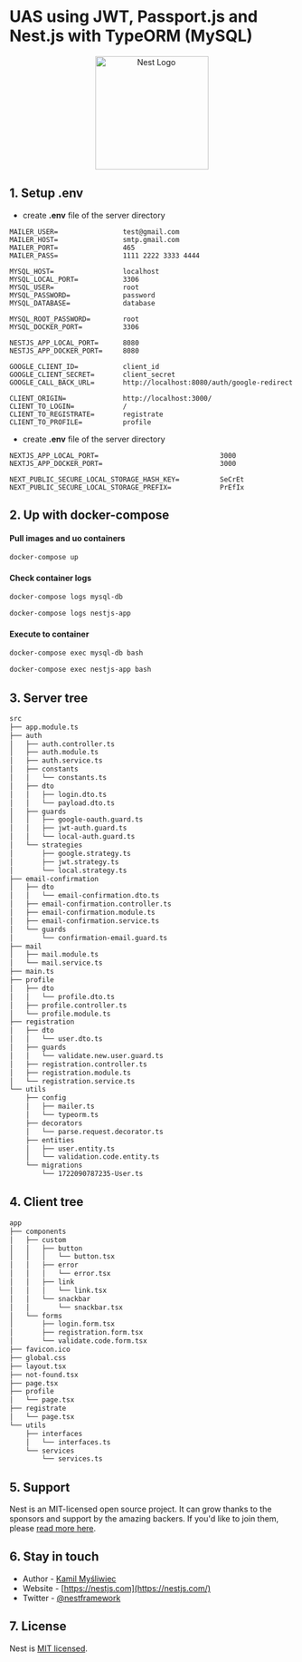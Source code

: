 # UAS using JWT, Passport.js and Nest.js with TypeORM (MySQL)

<p align="center">
  <a href="http://nestjs.com/" target="blank"><img src="https://nestjs.com/img/logo-small.svg" width="200" alt="Nest Logo" /></a>
</p>

## 1. Setup .env

- create **.env** file of the server directory
```.env
MAILER_USER=                test@gmail.com
MAILER_HOST=                smtp.gmail.com
MAILER_PORT=                465
MAILER_PASS=                1111 2222 3333 4444

MYSQL_HOST=                 localhost
MYSQL_LOCAL_PORT=           3306
MYSQL_USER=                 root
MYSQL_PASSWORD=             password
MYSQL_DATABASE=             database

MYSQL_ROOT_PASSWORD=        root
MYSQL_DOCKER_PORT=          3306

NESTJS_APP_LOCAL_PORT=      8080
NESTJS_APP_DOCKER_PORT=     8080

GOOGLE_CLIENT_ID=           client_id
GOOGLE_CLIENT_SECRET=       client_secret
GOOGLE_CALL_BACK_URL=       http://localhost:8080/auth/google-redirect

CLIENT_ORIGIN=              http://localhost:3000/
CLIENT_TO_LOGIN=            /
CLIENT_TO_REGISTRATE=       registrate
CLIENT_TO_PROFILE=          profile
```

- create **.env** file of the server directory
```.env
NEXTJS_APP_LOCAL_PORT=                              3000
NEXTJS_APP_DOCKER_PORT=                             3000

NEXT_PUBLIC_SECURE_LOCAL_STORAGE_HASH_KEY=          SeCrEt
NEXT_PUBLIC_SECURE_LOCAL_STORAGE_PREFIX=            PrEfIx
```

## 2. Up with docker-compose

#### Pull images and uo containers
```sh
docker-compose up
```

#### Check container logs
```sh
docker-compose logs mysql-db

docker-compose logs nestjs-app
```

#### Execute to container

```sh
docker-compose exec mysql-db bash

docker-compose exec nestjs-app bash
```

## 3. Server tree

```sh
src
├── app.module.ts
├── auth
│   ├── auth.controller.ts
│   ├── auth.module.ts
│   ├── auth.service.ts
│   ├── constants
│   │   └── constants.ts
│   ├── dto
│   │   ├── login.dto.ts
│   │   └── payload.dto.ts
│   ├── guards
│   │   ├── google-oauth.guard.ts
│   │   ├── jwt-auth.guard.ts
│   │   └── local-auth.guard.ts
│   └── strategies
│       ├── google.strategy.ts
│       ├── jwt.strategy.ts
│       └── local.strategy.ts
├── email-confirmation
│   ├── dto
│   │   └── email-confirmation.dto.ts
│   ├── email-confirmation.controller.ts
│   ├── email-confirmation.module.ts
│   ├── email-confirmation.service.ts
│   └── guards
│       └── confirmation-email.guard.ts
├── mail
│   ├── mail.module.ts
│   └── mail.service.ts
├── main.ts
├── profile
│   ├── dto
│   │   └── profile.dto.ts
│   ├── profile.controller.ts
│   └── profile.module.ts
├── registration
│   ├── dto
│   │   └── user.dto.ts
│   ├── guards
│   │   └── validate.new.user.guard.ts
│   ├── registration.controller.ts
│   ├── registration.module.ts
│   └── registration.service.ts
└── utils
    ├── config
    │   ├── mailer.ts
    │   └── typeorm.ts
    ├── decorators
    │   └── parse.request.decorator.ts
    ├── entities
    │   ├── user.entity.ts
    │   └── validation.code.entity.ts
    └── migrations
        └── 1722090787235-User.ts
```

## 4. Client tree
```sh
app
├── components
│   ├── custom
│   │   ├── button
│   │   │   └── button.tsx
│   │   ├── error
│   │   │   └── error.tsx
│   │   ├── link
│   │   │   └── link.tsx
│   │   └── snackbar
│   │       └── snackbar.tsx
│   └── forms
│       ├── login.form.tsx
│       ├── registration.form.tsx
│       └── validate.code.form.tsx
├── favicon.ico
├── global.css
├── layout.tsx
├── not-found.tsx
├── page.tsx
├── profile
│   └── page.tsx
├── registrate
│   └── page.tsx
└── utils
    ├── interfaces
    │   └── interfaces.ts
    └── services
        └── services.ts
```

## 5. Support

Nest is an MIT-licensed open source project. It can grow thanks to the sponsors and support by the amazing backers. If you'd like to join them, please [read more here](https://docs.nestjs.com/support).

## 6. Stay in touch

- Author - [Kamil Myśliwiec](https://kamilmysliwiec.com)
- Website - [https://nestjs.com](https://nestjs.com/)
- Twitter - [@nestframework](https://twitter.com/nestframework)

## 7. License

Nest is [MIT licensed](LICENSE).
